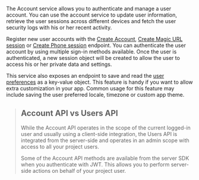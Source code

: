 The Account service allows you to authenticate and manage a user account. You can use the account service to update user information, retrieve the user sessions across different devices and fetch the user security logs with his or her recent activity.

Register new user accounts with the [Create Account](/docs/client/account#accountCreate), [Create Magic URL session](/docs/client/account#accountCreateMagicURLSession) or [Create Phone session](/docs/client/account#accountCreatePhoneSession) endpoint. You can authenticate the user account by using multiple sign-in methods available. Once the user is authenticated, a new session object will be created to allow the user to access his or her private data and settings.

This service also exposes an endpoint to save and read the [user preferences](/docs/client/account#accountUpdatePrefs) as a key-value object. This feature is handy if you want to allow extra customization in your app. Common usage for this feature may include saving the user preferred locale, timezone or custom app theme.

> ## Account API vs Users API
> While the Account API operates in the scope of the current logged-in user and usually using a client-side integration, the Users API is integrated from the server-side and operates in an admin scope with access to all your project users. 
> 
> Some of the Account API methods are available from the server SDK when you authenticate with JWT. This allows you to perform server-side actions on behalf of your project user.
